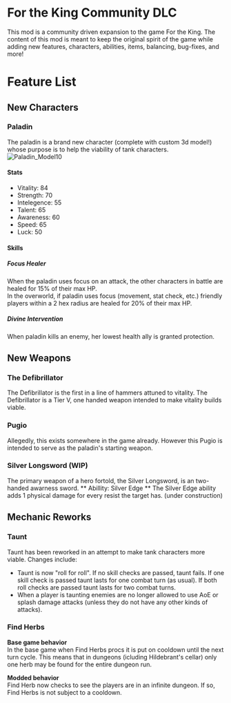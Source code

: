 # For the King Community DLC

This mod is a community driven expansion to the game For the King. The content of this mod is meant to keep the original spirit of the game while adding new features, characters, abilities, items, balancing, bug-fixes, and more!

# Feature List

## New Characters

### Paladin
The paladin is a brand new character (complete with custom 3d model!) whose purpose is to help the viability of tank characters.  
![Paladin_Model10](https://user-images.githubusercontent.com/30760231/224574459-213664cc-d79d-480b-817a-a405315e29a4.gif)

#### Stats 
- Vitality: 84
- Strength: 70
- Intelegence: 55
- Talent: 65
- Awareness: 60
- Speed: 65
- Luck: 50

#### Skills
##### Focus Healer
When the paladin uses focus on an attack, the other characters in battle are healed for 15% of their max HP.  
In the overworld, if paladin uses focus (movement, stat check, etc.) friendly players within a 2 hex radius are healed for 20% of their max HP.

##### Divine Intervention
When paladin kills an enemy, her lowest health ally is granted protection.

## New Weapons
### The Defibrillator
The Defibrillator is the first in a line of hammers attuned to vitality. The Defibrillator is a Tier V, one handed weapon intended to make vitality builds viable.

### Pugio
Allegedly, this exists somewhere in the game already. However this Pugio is intended to serve as the paladin's starting weapon.

### Silver Longsword (WIP)
The primary weapon of a hero fortold, the Silver Longsword, is an two-handed awarness sword.
** Abillity: Silver Edge **
The Silver Edge ability adds 1 physical damage for every resist the target has. (under construction)

## Mechanic Reworks
### Taunt 
Taunt has been reworked in an attempt to make tank characters more viable. Changes include:
- Taunt is now "roll for roll". If no skill checks are passed, taunt fails. If one skill check is passed taunt lasts for one combat turn (as usual). If both roll checks are passed taunt lasts for two combat turns.
- When a player is taunting enemies are no longer allowed to use AoE or splash damage attacks (unless they do not have any other kinds of attacks).

### Find Herbs
**Base game behavior**  
In the base game when Find Herbs procs it is put on cooldown until the next turn cycle. This means that in dungeons (icluding Hildebrant's cellar) only one herb may be found for the entire dungeon run.

**Modded behavior**  
Find Herb now checks to see the players are in an infinite dungeon. If so, Find Herbs is not subject to a cooldown.
